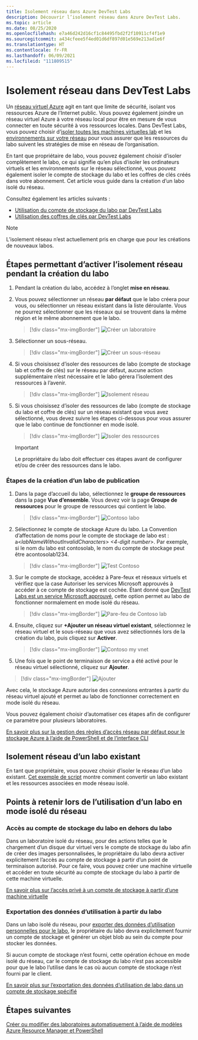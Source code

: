 ```yaml
---
title: Isolement réseau dans Azure DevTest Labs
description: Découvrir l’isolement réseau dans Azure DevTest Labs.
ms.topic: article
ms.date: 08/25/2020
ms.openlocfilehash: e7a46d242d16cf1c84495fbd2f2f10911cf4f1e9
ms.sourcegitcommit: a434cfeee5f4ed01d6df897d01e569e213ad1e6f
ms.translationtype: HT
ms.contentlocale: fr-FR
ms.lasthandoff: 06/09/2021
ms.locfileid: "111809515"
---
```

# <a name="network-isolation-in-devtest-labs"></a>Isolement réseau dans DevTest Labs

Un [réseau virtuel Azure](../virtual-network/virtual-networks-overview.md) agit en tant que limite de sécurité, isolant vos ressources Azure de l’Internet public. Vous pouvez également joindre un réseau virtuel Azure à votre réseau local pour être en mesure de vous connecter en toute sécurité à vos ressources locales. Dans DevTest Labs, vous pouvez choisir d’[isoler toutes les machines virtuelles lab](devtest-lab-configure-vnet.md) et les [environnements sur votre réseau](connect-environment-lab-virtual-network.md) pour vous assurer que les ressources du labo suivent les stratégies de mise en réseau de l’organisation. 

En tant que propriétaire de labo, vous pouvez également choisir d’isoler complètement le labo, ce qui signifie qu’en plus d’isoler les ordinateurs virtuels et les environnements sur le réseau sélectionné, vous pouvez également isoler le compte de stockage du labo et les coffres de clés créés dans votre abonnement. Cet article vous guide dans la création d’un labo isolé du réseau. 

Consultez également les articles suivants :

- [Utilisation du compte de stockage du labo par DevTest Labs](encrypt-storage.md)
- [Utilisation des coffres de clés par DevTest Labs](devtest-lab-store-secrets-in-key-vault.md)
 
> [!NOTE]
> L’isolement réseau n’est actuellement pris en charge que pour les créations de nouveaux labos.

## <a name="steps-to-enable-network-isolation-during-lab-creation"></a>Étapes permettant d’activer l’isolement réseau pendant la création du labo

1. Pendant la création du labo, accédez à l’onglet **mise en réseau**.
1. Vous pouvez sélectionner un réseau **par défaut** que le labo créera pour vous, ou sélectionner un réseau existant dans la liste déroulante. Vous ne pourrez sélectionner que les réseaux qui se trouvent dans la même région et le même abonnement que le labo. 

    > [!div class="mx-imgBorder"]
    > ![Créer un laboratoire](./media/network-isolation/create-lab.png)
1. Sélectionner un sous-réseau.

    > [!div class="mx-imgBorder"]
    > ![Créer un sous-réseau](./media/network-isolation/create-lab-subnet.png)
1. Si vous choisissez d’isoler des ressources de labo (compte de stockage lab et coffre de clés) sur le réseau par défaut, aucune action supplémentaire n’est nécessaire et le labo gérera l’isolement des ressources à l’avenir.
 
    > [!div class="mx-imgBorder"]
    > ![Isolement réseau](./media/network-isolation/isolate-lab-resources.png)
1. Si vous choisissez d’isoler des ressources de labo (compte de stockage du labo et coffre de clés) sur un réseau existant que vous avez sélectionné, vous devez suivre les étapes ci-dessous pour vous assurer que le labo continue de fonctionner en mode isolé. 
 
    > [!div class="mx-imgBorder"]
    > ![Isoler des ressources](./media/network-isolation/isolate-my-vnet.png)

    > [!IMPORTANT]
    > Le propriétaire du labo doit effectuer ces étapes avant de configurer et/ou de créer des ressources dans le labo.

### <a name="steps-to-follow-post-lab-creation"></a>Étapes de la création d’un labo de publication

1. Dans la page d’accueil du labo, sélectionnez le **groupe de ressources** dans la page **Vue d’ensemble**. Vous devez voir la page **Groupe de ressources** pour le groupe de ressources qui contient le labo. 
 
   > [!div class="mx-imgBorder"]
   > ![Contoso labo](./media/network-isolation/contoso-lab.png)
1. Sélectionnez le compte de stockage Azure du labo. La Convention d’affectation de noms pour le compte de stockage de labo est : a<*labNameWithoutInvalidCharacters*> *<4-digit number*>. Par exemple, si le nom du labo est contosolab, le nom du compte de stockage peut être acontosolab1234.
 
   > [!div class="mx-imgBorder"]
   > ![Test Contoso](./media/network-isolation/contoso-test.png)
1. Sur le compte de stockage, accédez à Pare-feux et réseaux virtuels et vérifiez que la case Autoriser les services Microsoft approuvés à accéder à ce compte de stockage est cochée. Étant donné que [DevTest Labs est un service Microsoft approuvé](../storage/common/storage-network-security.md#trusted-microsoft-services), cette option permet au labo de fonctionner normalement en mode isolé du réseau. 

   > [!div class="mx-imgBorder"]
   > ![Pare-feu de Contoso lab](./media/network-isolation/contoso-lab-firewalls-vnets.png)
1. Ensuite, cliquez sur **+Ajouter un réseau virtuel existant**, sélectionnez le réseau virtuel et le sous-réseau que vous avez sélectionnés lors de la création du labo, puis cliquez sur **Activer**. 

   > [!div class="mx-imgBorder"]
   > ![Contoso my vnet](./media/network-isolation/contoso-lab-my-vnet.png)
5.  Une fois que le point de terminaison de service a été activé pour le réseau virtuel sélectionné, cliquez sur **Ajouter**. 

   > [!div class="mx-imgBorder"]
   > ![Ajouter](./media/network-isolation/contoso-firewall-add.png)
 
Avec cela, le stockage Azure autorise des connexions entrantes à partir du réseau virtuel ajouté et permet au labo de fonctionner correctement en mode isolé du réseau. 

Vous pouvez également choisir d’automatiser ces étapes afin de configurer ce paramètre pour plusieurs laboratoires. 

[En savoir plus sur la gestion des règles d’accès réseau par défaut pour le stockage Azure à l’aide de PowerShell et de l’interface CLI](../storage/common/storage-network-security.md?toc=%2fazure%2fvirtual-network%2ftoc.json#powershell)

## <a name="network-isolation-for-an-existing-lab"></a>Isolement réseau d’un labo existant

En tant que propriétaire, vous pouvez choisir d’isoler le réseau d’un labo existant. [Cet exemple de script](https://github.com/Azure/azure-devtestlab/blob/master/Tools/ConvertDtlLabToIsolatedNetwork/Convert-DtlLabToIsolatedNetwork.ps1) montre comment convertir un labo existant et les ressources associées en mode réseau isolé. 

## <a name="things-to-remember-while-using-a-lab-in-a-network-isolated-mode"></a>Points à retenir lors de l’utilisation d’un labo en mode isolé du réseau

### <a name="accessing-labs-storage-account-outside-the-lab"></a>Accès au compte de stockage du labo en dehors du labo 

Dans un laboratoire isolé du réseau, pour des actions telles que le chargement d’un disque dur virtuel vers le compte de stockage du labo afin de créer des images personnalisées, le propriétaire du labo devra activer explicitement l’accès au compte de stockage à partir d’un point de terminaison autorisé. Pour ce faire, vous pouvez créer une machine virtuelle et accéder en toute sécurité au compte de stockage du labo à partir de cette machine virtuelle. 

[En savoir plus sur l’accès privé à un compte de stockage à partir d’une machine virtuelle](../private-link/tutorial-private-endpoint-storage-portal.md)

### <a name="exporting-usage-data-from-the-lab"></a>Exportation des données d’utilisation à partir du labo 

Dans un labo isolé du réseau, pour [exporter des données d’utilisation personnelles pour le labo](personal-data-delete-export.md), le propriétaire du labo devra explicitement fournir un compte de stockage et générer un objet blob au sein du compte pour stocker les données. 

Si aucun compte de stockage n’est fourni, cette opération échoue en mode isolé du réseau, car le compte de stockage du labo n’est pas accessible pour que le labo l’utilise dans le cas où aucun compte de stockage n’est fourni par le client. 

[En savoir plus sur l’exportation des données d’utilisation de labo dans un compte de stockage spécifié](personal-data-delete-export.md#azure-powershell)

## <a name="next-steps"></a>Étapes suivantes

[Créer ou modifier des laboratoires automatiquement à l’aide de modèles Azure Resource Manager et PowerShell](devtest-lab-use-arm-and-powershell-for-lab-resources.md)
